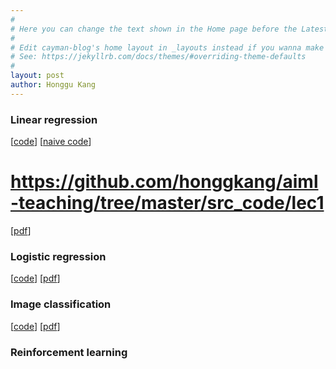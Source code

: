 ```yaml
---
#
# Here you can change the text shown in the Home page before the Latest Posts section.
#
# Edit cayman-blog's home layout in _layouts instead if you wanna make some changes
# See: https://jekyllrb.com/docs/themes/#overriding-theme-defaults
#
layout: post
author: Honggu Kang
---
```


### Linear regression
[[code](./src_code/lec1/linear_regression.py)]
[[naive code](./src_code/lec1/linear_regression_naive.py.py)]
# https://github.com/honggkang/aiml-teaching/tree/master/src_code/lec1
[[pdf](./pdf/lec1_linearRegression.pdf)]

### Logistic regression
[[code](./src_code/lec2/logistic_regression.py)]
[[pdf](./pdf/lec2_logisticRegression.pdf)]

### Image classification
[[code](./src_code/lec3/mnist_classification.py)]
[[pdf](./pdf/lec3_mnistClassification.pdf)]

### Reinforcement learning
<!-- [[code](./src_code/lec4/)]
[[pdf](./pdf/lec4_mnistClassification.pdf)] -->